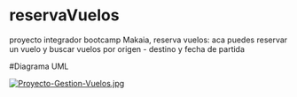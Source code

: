 # reservaVuelos
proyecto integrador bootcamp Makaia, reserva vuelos: aca puedes reservar un vuelo y buscar vuelos por origen - destino y fecha de partida 

#Diagrama UML

[![Proyecto-Gestion-Vuelos.jpg](https://i.postimg.cc/3JfGhwHw/Proyecto-Gestion-Vuelos.jpg)](https://postimg.cc/F7czgNzt)
